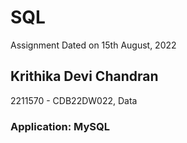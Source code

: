 # SQL
Assignment
Dated on 15th August, 2022
## Krithika Devi Chandran
  2211570 -
  CDB22DW022, Data
  
### Application: MySQL 
